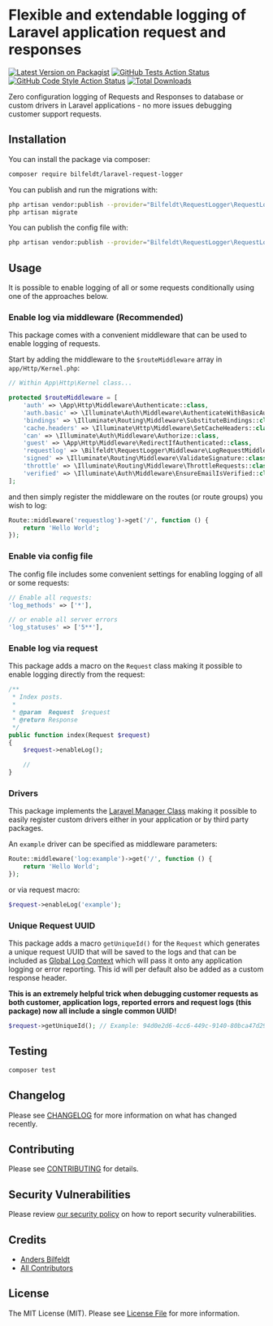 # Flexible and extendable logging of Laravel application request and responses

[![Latest Version on Packagist](https://img.shields.io/packagist/v/bilfeldt/laravel-request-logger.svg?style=flat-square)](https://packagist.org/packages/bilfeldt/laravel-request-logger)
[![GitHub Tests Action Status](https://img.shields.io/github/workflow/status/bilfeldt/laravel-request-logger/run-tests?label=tests)](https://github.com/bilfeldt/laravel-request-logger/actions?query=workflow%3Arun-tests+branch%3Amain)
[![GitHub Code Style Action Status](https://img.shields.io/github/workflow/status/bilfeldt/laravel-request-logger/Check%20&%20fix%20styling?label=code%20style)](https://github.com/bilfeldt/laravel-request-logger/actions?query=workflow%3A"Check+%26+fix+styling"+branch%3Amain)
[![Total Downloads](https://img.shields.io/packagist/dt/bilfeldt/laravel-request-logger.svg?style=flat-square)](https://packagist.org/packages/bilfeldt/laravel-request-logger)

Zero configuration logging of Requests and Responses to database or custom drivers in Laravel applications - no more issues debugging customer support requests.

## Installation

You can install the package via composer:

```bash
composer require bilfeldt/laravel-request-logger
```

You can publish and run the migrations with:

```bash
php artisan vendor:publish --provider="Bilfeldt\RequestLogger\RequestLoggerServiceProvider" --tag="laravel-request-logger-migrations"
php artisan migrate
```

You can publish the config file with:
```bash
php artisan vendor:publish --provider="Bilfeldt\RequestLogger\RequestLoggerServiceProvider" --tag="laravel-request-logger-config"
```

## Usage

It is possible to enable logging of all or some requests conditionally using one of the approaches below.

### Enable log via middleware (Recommended)

This package comes with a convenient middleware that can be used to enable logging of requests.

Start by adding the middleware to the `$routeMiddleware` array in `app/Http/Kernel.php`:

```php
// Within App\Http\Kernel class...

protected $routeMiddleware = [
    'auth' => \App\Http\Middleware\Authenticate::class,
    'auth.basic' => \Illuminate\Auth\Middleware\AuthenticateWithBasicAuth::class,
    'bindings' => \Illuminate\Routing\Middleware\SubstituteBindings::class,
    'cache.headers' => \Illuminate\Http\Middleware\SetCacheHeaders::class,
    'can' => \Illuminate\Auth\Middleware\Authorize::class,
    'guest' => \App\Http\Middleware\RedirectIfAuthenticated::class,
    'requestlog' => \Bilfeldt\RequestLogger\Middleware\LogRequestMiddleware::class, // <----- Added here
    'signed' => \Illuminate\Routing\Middleware\ValidateSignature::class,
    'throttle' => \Illuminate\Routing\Middleware\ThrottleRequests::class,
    'verified' => \Illuminate\Auth\Middleware\EnsureEmailIsVerified::class,
];
```

and then simply register the middleware on the routes (or route groups) you wish to log:

```php
Route::middleware('requestlog')->get('/', function () {
    return 'Hello World';
});
```

### Enable via config file

The config file includes some convenient settings for enabling logging of all or some requests:

```php
// Enable all requests:
'log_methods' => ['*'],

// or enable all server errors
'log_statuses' => ['5**'],
```

### Enable log via request

This package adds a macro on the `Request` class making it possible to enable logging directly from the request:

```php
/**
 * Index posts.
 *
 * @param  Request  $request
 * @return Response
 */
public function index(Request $request)
{
    $request->enableLog();

    //
}
```

### Drivers

This package implements the [Laravel Manager Class](https://inspector.dev/how-to-extend-laravel-with-driver-based-services/) making it possible to easily register custom drivers either in your application or by third party packages.

An `example` driver can be specified as middleware parameters:

```php
Route::middleware('log:example')->get('/', function () {
    return 'Hello World';
});
```

or via request macro:

```php
$request->enableLog('example');
```

### Unique Request UUID

This package adds a macro `getUniqueId()` for the `Request` which generates a unique request UUID that will be saved to the logs and that can be included as [Global Log Context](https://laravel.com/docs/8.x/logging#contextual-information) which will pass it onto any application logging or error reporting. This id will per default also be added as a custom response header.

**This is an extremely helpful trick when debugging customer requests as both customer, application logs, reported errors and request logs (this package) now all include a single common UUID!**

```php
$request->getUniqueId(); // Example: 94d0e2d6-4cc6-449c-9140-80bca47d29b4
```

## Testing

```bash
composer test
```

## Changelog

Please see [CHANGELOG](CHANGELOG.md) for more information on what has changed recently.

## Contributing

Please see [CONTRIBUTING](.github/CONTRIBUTING.md) for details.

## Security Vulnerabilities

Please review [our security policy](../../security/policy) on how to report security vulnerabilities.

## Credits

- [Anders Bilfeldt](https://github.com/bilfeldt)
- [All Contributors](../../contributors)

## License

The MIT License (MIT). Please see [License File](LICENSE.md) for more information.
